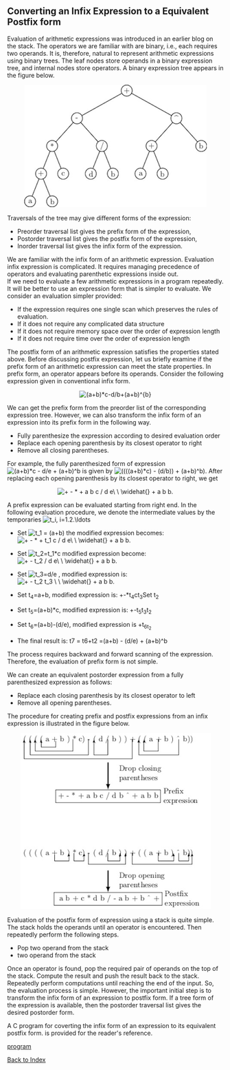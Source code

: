 ## Converting an Infix Expression to a Equivalent Postfix form

Evaluation of arithmetic expressions was introduced in an earlier blog on 
the stack. The operators we are familiar with are binary, i.e., each requires two operands. It is, therefore, natural to represent arithmetic expressions 
using binary trees. The leaf nodes store operands in a binary expression tree, and internal nodes store operators. A binary expression tree appears in the figure below. 
<p align="center">
<img src="../images/expressionTree.jpg">
</p>
Traversals of the tree may give different forms of the expression:

- Preorder traversal list gives the prefix form of the expression,
- Postorder traversal list gives the postfix form of the expression,
- Inorder traversal list gives the infix form of the expression.

We are familiar with the infix form of an arithmetic expression. Evaluation infix expression is complicated. 
It requires managing precedence of operators and evaluating parenthetic expressions inside out.  
If we need to evaluate a few arithmetic expressions in a program repeatedly. It will be better to use an expression form that is 
simpler to evaluate. We consider an evaluation simpler provided:

- If the expression requires one single scan which preserves the rules of evaluation.
- If it does not require any complicated data structure
- If it does not require memory space over the order of expression length
- If it does not require time over the order of expression length

The postfix form of an arithmetic expression satisfies the properties stated above. Before discussing postfix expression, let us briefly examine if
the prefix form of an arithmetic expression can meet the state properties. In prefix form, an operator appears before its operands. 
Consider the following expression given in conventional infix form. 
<p align="center">
  <img src="https://latex.codecogs.com/svg.image?(a&plus;b)*c-d/b&plus;(a&plus;b)^{b}" title="(a+b)*c-d/b+(a+b)^{b}" />
</p>
We can get the prefix form from the preorder list of the corresponding expression tree. However, we can also transform the infix form of an 
expression into its prefix form in the following way.

- Fully parenthesize the expression according to desired evaluation order
- Replace each opening parenthesis by its closest operator to right
- Remove all closing parentheses.

For example, the fully parenthesized form of  expression 
<img src="https://latex.codecogs.com/svg.image?(a&plus;b)*c&space;-&space;d/e&space;&plus;&space;(a&plus;b)^b" title="(a+b)*c - d/e + (a+b)^b" /> is given by <img src="https://latex.codecogs.com/svg.image?((((a&plus;b)*c)&space;-&space;(d/b))&space;&plus;&space;(a&plus;b)^b)" title="((((a+b)*c) - (d/b)) + (a+b)^b)" />.
After replacing each opening parenthesis by its closest operator to right, we get
<p align="center">
<img src="https://latex.codecogs.com/svg.image?&plus;&space;-&space;*&space;&plus;&space;a&space;b&space;c&space;/&space;d&space;e\&space;\&space;\widehat{}&space;&plus;&space;a&space;b&space;b." title="+ - * + a b c / d e\ \ \widehat{} + a b b." />
  </p>
A prefix expression can be evaluated starting from right end. In the following evaluation procedure, we denote the intermediate values by the temporaries 
<img src="https://latex.codecogs.com/svg.image?t_i,&space;i=1.2.\ldots" title="t_i, i=1.2.\ldots" />

- Set <img src="https://latex.codecogs.com/svg.image?t_1&space;=&space;(a&plus;b)" title="t_1 = (a+b)" /> the modified expression becomes: <img src="https://latex.codecogs.com/svg.image?&plus;&space;-&space;*&space;t_1&space;c&space;/&space;d&space;e\&space;\&space;\widehat{}&space;&plus;&space;a&space;b&space;b." title="+ - * + t_1 c / d e\ \ \widehat{} + a b b." />
- Set <img src="https://latex.codecogs.com/svg.image?t_2=t_1*c" title="t_2=t_1*c" /> modified expression become:  <img src="https://latex.codecogs.com/svg.image?&plus;&space;-&space;t_2&space;/&space;d&space;e\&space;\&space;\widehat{}&space;&plus;&space;a&space;b&space;b." title="+ - t_2 / d e\ \ \widehat{} + a b b." />


- Set <img src="https://latex.codecogs.com/svg.image?t_3=d/e" title="t_3=d/e" /> , modified expression is: <img src="https://latex.codecogs.com/svg.image?&plus;&space;-&space;t_2&space;/&space;t_3&space;\&space;\widehat{}&space;&plus;&space;a&space;b&space;b." title="+ - t_2 t_3 \ \ \widehat{} + a b b." />
- Set t<sub>4</sub>=a+b, modified expression is: +-*t<sub>4</sub>ct<sub>3</sub>Set t<sub>2</sub>
- Set t<sub>5</sub>=(a+b)*c, modified expression is: +-t<sub>5</sub>t<sub>3</sub>t<sub>2</sub>
- Set t<sub>6</sub>=(a+b)-(d/e), modified expression is +t<sub>6t<sub>2
- The final result is: t</sub>7</sub> = t</sub>6</sub>+t</sub>2</sub> =(a+b) - (d/e) + (a+b)^b

The process requires backward and forward scanning of the expression. Therefore, the evaluation of prefix form is not simple.

We can create an equivalent postorder expression from a fully parenthesized expression as follows:
<ul>
<li>Replace each closing parenthesis by its closest operator to left</li>
<li>Remove all opening parentheses.</li>
</ul>
The procedure for creating prefix and postfix expressions from an infix expression is illustrated in the figure below.
<p align="center">
<img src="../images/infixPostfix.jpg">
</p>
Evaluation of the postfix form of expression using a stack is quite simple. The stack holds the operands until an operator is encountered. Then repeatedly
perform the following steps.
<ul>
<li>Pop two operand from the stack</li>
<li>two operand from the stack</li>
</ul>
Once an operator is found, pop the required pair of operands on the top of the stack. Compute the result and push the result back to the stack. 
Repeatedly perform computations until reaching the end of the input. So, the evaluation process is simple.
However, the important initial step is to transform the infix form of an expression to postfix form. If a tree form of the expression is available, 
then the postorder traversal list gives the desired postorder form.  

A C program for coverting the infix form of an expression to its equivalent postfix form.
is provided for the reader's reference.

[program](../CODES/infixToPostfixConverter/index.md)

[Back to Index](../index.md)
